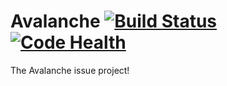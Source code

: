 Avalanche [![Build Status](https://drone.io/github.com/SliceOLife/Avalanche/status.png)](https://drone.io/github.com/SliceOLife/Avalanche/latest) [![Code Health](https://landscape.io/github/SliceOLife/Avalanche/master/landscape.png)](https://landscape.io/github/SliceOLife/Avalanche/master)
=========

The Avalanche issue project!
